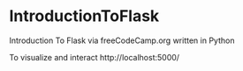 # IntroductionToFlask
Introduction To Flask via freeCodeCamp.org written in Python

To visualize and interact http://localhost:5000/
